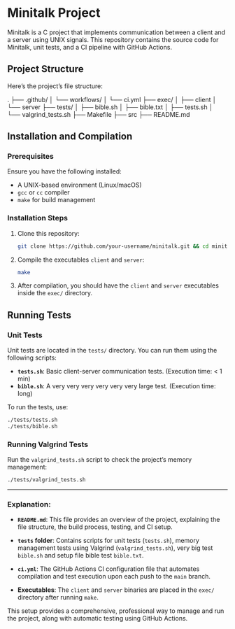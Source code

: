 # Minitalk Project

Minitalk is a C project that implements communication between a client and a server using UNIX signals. This repository contains the source code for Minitalk, unit tests, and a CI pipeline with GitHub Actions.

## Project Structure

Here’s the project’s file structure:

.
├── .github/
│   └── workflows/
│       └── ci.yml
├── exec/
│   ├── client
│   └── server
├── tests/
│   ├── bible.sh
│   ├── bible.txt
│   ├── tests.sh
│   └── valgrind_tests.sh
├── Makefile
├── src
├── README.md



## Installation and Compilation

### Prerequisites

Ensure you have the following installed:

- A UNIX-based environment (Linux/macOS)
- `gcc` or `cc` compiler
- `make` for build management

### Installation Steps

1. Clone this repository:

    ```bash
    git clone https://github.com/your-username/minitalk.git && cd minitalk
    ```

2. Compile the executables `client` and `server`:

    ```bash
    make
    ```

3. After compilation, you should have the `client` and `server` executables inside the `exec/` directory.

## Running Tests

### Unit Tests

Unit tests are located in the `tests/` directory. You can run them using the following scripts:

- **`tests.sh`**: Basic client-server communication tests. (Execution time: < 1 min)
- **`bible.sh`**: A very very very very very very large test. (Execution time: long)

To run the tests, use:

```bash
./tests/tests.sh
./tests/bible.sh
```

### Running Valgrind Tests

Run the `valgrind_tests.sh` script to check the project’s memory management:

```bash
./tests/valgrind_tests.sh
```

---

### Explanation:

- **`README.md`**: This file provides an overview of the project, explaining the file structure, the build process, testing, and CI setup.
  
- **`tests` folder**: Contains scripts for unit tests (`tests.sh`), memory management tests using Valgrind (`valgrind_tests.sh`), very big test `bible.sh` and setup file bible test `bible.txt`.

- **`ci.yml`**: The GitHub Actions CI configuration file that automates compilation and test execution upon each push to the `main` branch.

- **Executables**: The `client` and `server` binaries are placed in the `exec/` directory after running `make`.

This setup provides a comprehensive, professional way to manage and run the project, along with automatic testing using GitHub Actions.
